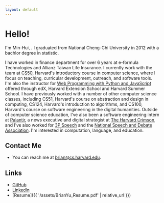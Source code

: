 ```yaml
---
layout: default
---
```


# Hello!

I'm Min-Hui, .
I graduated from National Cheng-Chi University in 2012 with a bachlor degree in statistic.

I have worked in finance department for over 6 years at e-formula Technologies and Allianz Taiwan Life Insurance.
I currently work with the team at [CS50](https://cs50.harvard.edu/), Harvard's introductory course in computer science, where I focus on teaching, curricular development, outreach, and software tools.
I'm also the instructor for [Web Programming with Python and JavaScript](https://www.edx.org/course/cs50s-web-programming-with-python-and-javascript) offered through edX, Harvard Extension School and Harvard Summer School.
I have previously worked with a number of other computer science classes, including CS51, Harvard's course on abstraction and design in computing, CS124, Harvard's introduction to algorithms, and CS100, Harvard's course on software engineering in the digital humanities.
Outside of computer science education, I've also been a software engineering intern at [Palantir](https://www.palantir.com), a news executive and digital strategist at [The Harvard Crimson](https://www.thecrimson.com), and I've also worked for [3P Speech](https://www.3pspeech.com) and the [National Speech and Debate Association](https://www.speechanddebate.org). I'm interested in computation, language, and education.

## Contact Me

* You can reach me at [brian@cs.harvard.edu](mailto:brian@cs.harvard.edu).

## Links

* [GitHub](https://github.com/brianyu28)
* [LinkedIn](https://www.linkedin.com/in/brian-yu/)
* [Resume]({{ '/assets/BrianYu_Resume.pdf' | relative_url }})